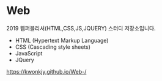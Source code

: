 # Web
2019 웹퍼블리셔(HTML,CSS,JS,JQUERY) 스터디 저장소입니다.
  
* HTML (Hypertext Markup Language)
* CSS  (Cascading style sheets)
* JavaScript
* JQuery

https://kwonkjy.github.io/Web-/
